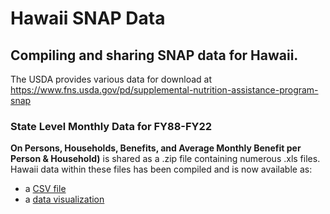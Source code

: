 # Hawaii SNAP Data
## Compiling and sharing SNAP data for Hawaii. 

The USDA provides various data for download at https://www.fns.usda.gov/pd/supplemental-nutrition-assistance-program-snap

### State Level Monthly Data for FY88-FY22
**On Persons, Households, Benefits, and Average Monthly Benefit per Person & Household)** is shared as a .zip file containing numerous .xls files. 
Hawaii data within these files has been compiled and is now available as:
- a [CSV file](https://github.com/supersistence/Hawaii-SNAP/blob/main/Data/SNAP%20FY%2089-22.csv)
- a [data visualization](https://public.tableau.com/views/SNAP_16192081784540/1988-2022MonthlySNAPData?:language=en-US&:display_count=n&:origin=viz_share_link)
